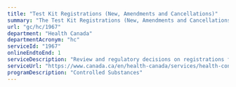 ```yaml
---
title: "Test Kit Registrations (New, Amendments and Cancellations)"
summary: "The Test Kit Registrations (New, Amendments and Cancellations) service from Health Canada is available end-to-end online, according to the GC Service Inventory."
url: "gc/hc/1967"
department: "Health Canada"
departmentAcronym: "hc"
serviceId: "1967"
onlineEndtoEnd: 1
serviceDescription: "Review and regulatory decisions on registrations for test kits for substances regulated under the CDSA and its regulations. (CSCB)"
serviceUrl: "https://www.canada.ca/en/health-canada/services/health-concerns/controlled-substances-precursor-chemicals/controlled-substances.html"
programDescription: "Controlled Substances"
---
```

